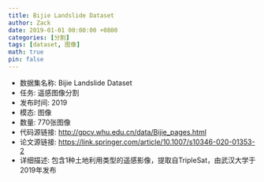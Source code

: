 ```yaml
---
title: Bijie Landslide Dataset
author: Zack
date: 2019-01-01 00:00:00 +0800
categories: [分割]
tags: [dataset, 图像]
math: true
pin: false
---
```

- 数据集名称: Bijie Landslide Dataset
- 任务: 遥感图像分割
- 发布时间: 2019
- 模态: 图像
- 数量: 770张图像
- 代码源链接: http://gpcv.whu.edu.cn/data/Bijie_pages.html
- 论文源链接: https://link.springer.com/article/10.1007/s10346-020-01353-2
- 详细描述: 包含1种土地利用类型的遥感影像，提取自TripleSat，由武汉大学于2019年发布
